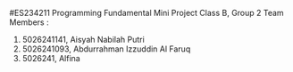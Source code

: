 #ES234211 Programming Fundamental Mini Project
Class B, Group 2
Team Members :
1. 5026241141, Aisyah Nabilah Putri
2. 5026241093, Abdurrahman Izzuddin Al Faruq
3. 5026241, Alfina
